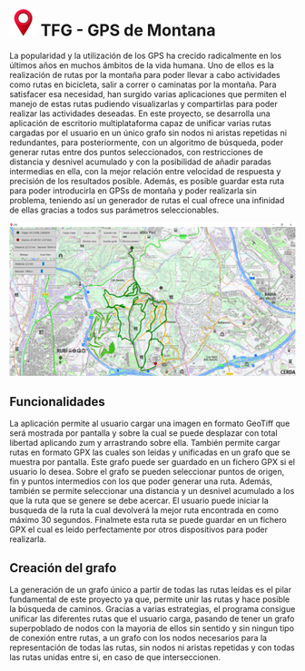 # <img src="https://github.com/adriagomeez/TFG-GPSdeMontana/blob/main/imgs/icono.png" width="48"> TFG - GPS de Montana 

La popularidad y la utilización de los GPS ha crecido radicalmente en los últimos años en muchos ámbitos de la
vida humana. Uno de ellos es la realización de rutas por la montaña para poder llevar a cabo actividades como rutas en
bicicleta, salir a correr o caminatas por la montaña. Para satisfacer esa necesidad, han surgido varias aplicaciones que
permiten el manejo de estas rutas pudiendo visualizarlas y compartirlas para poder realizar las actividades deseadas. En este
proyecto, se desarrolla una aplicación de escritorio multiplataforma capaz de unificar varias rutas cargadas por el usuario en un
único grafo sin nodos ni aristas repetidas ni redundantes, para posteriormente, con un algoritmo de búsqueda, poder generar
rutas entre dos puntos seleccionados, con restricciones de distancia y desnivel acumulado y con la posibilidad de añadir
paradas intermedias en ella, con la mejor relación entre velocidad de respuesta y precisión de los resultados posible. Además,
es posible guardar esta ruta para poder introducirla en GPSs de montaña y poder realizarla sin problema, teniendo así
un generador de rutas el cual ofrece una infinidad de ellas gracias a todos sus parámetros seleccionables.

![alt text](https://github.com/adriagomeez/TFG-GPSdeMontana/blob/main/imgs/Captura3.PNG)

## Funcionalidades
La aplicación permite al usuario cargar una imagen en formato GeoTiff que será mostrada por pantalla y sobre la cual se puede desplazar con total libertad aplicando zum y arrastrando sobre ella. También permite cargar rutas en formato GPX las cuales son leidas y unificadas en un grafo que se muestra por pantalla. Este grafo puede ser guardado en un fichero GPX si el usuario lo desea. Sobre el grafo se pueden seleccionar puntos de origen, fin y puntos intermedios con los que poder generar una ruta. Además, también se permite seleccionar una distancia y un desnivel acumulado a los que la ruta que se genere se debe acercar. El usuario puede iniciar la busqueda de la ruta la cual devolverá la mejor ruta encontrada en como máximo 30 segundos. Finalmete esta ruta se puede guardar en un fichero GPX el cual es leido perfectamente por otros dispositivos para poder realizarla.

## Creación del grafo
La generación de un grafo único a partir de todas las rutas leídas es el pilar fundamental de este proyecto ya que, permite unir las rutas y hace posible la búsqueda de caminos. Gracias a varias estrategias, el programa consigue unificar las diferentes rutas que el usuario carga, pasando de tener un grafo superpoblado de nodos con la mayoria de ellos sin sentido y sin ningun tipo de conexión entre rutas, a un grafo con los nodos necesarios para la representación de todas las rutas, sin nodos ni aristas repetidas y con todas las rutas unidas entre si, en caso de que interseccionen.
